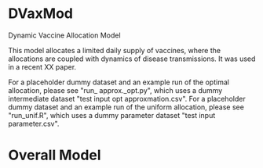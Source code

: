 # DVaxMod
Dynamic Vaccine Allocation Model

This model allocates a limited daily supply of vaccines, where the allocations are coupled with dynamics of disease transmissions. It was used in a recent XX paper.

For a placeholder dummy dataset and an example run of the optimal allocation, please see "run_ approx._opt.py", which uses a dummy intermediate dataset "test input opt approxmation.csv". For a placeholder dummy dataset and an example run of the uniform allocation, please see "run_unif.R", which uses a dummy parameter dataset "test input parameter.csv".

# Overall Model

